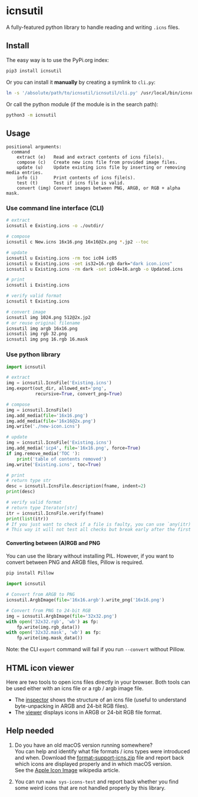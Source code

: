 # icnsutil

A fully-featured python library to handle reading and writing `.icns` files.

## Install

The easy way is to use the PyPi.org index:

```sh
pip3 install icnsutil
```

Or you can install it **manually** by creating a symlink to `cli.py`:

```sh
ln -s '/absolute/path/to/icnsutil/icnsutil/cli.py' /usr/local/bin/icnsutil
```

Or call the python module (if the module is in the search path):

```sh
python3 -m icnsutil
```


## Usage

```
positional arguments:
  command
    extract (e)   Read and extract contents of icns file(s).
    compose (c)   Create new icns file from provided image files.
    update (u)    Update existing icns file by inserting or removing media entries.
    info (i)      Print contents of icns file(s).
    test (t)      Test if icns file is valid.
    convert (img) Convert images between PNG, ARGB, or RGB + alpha mask.
```


### Use command line interface (CLI)

```sh
# extract
icnsutil e Existing.icns -o ./outdir/

# compose
icnsutil c New.icns 16x16.png 16x16@2x.png *.jp2 --toc

# update
icnsutil u Existing.icns -rm toc ic04 ic05
icnsutil u Existing.icns -set is32=16.rgb dark="dark icon.icns"
icnsutil u Existing.icns -rm dark -set ic04=16.argb -o Updated.icns

# print
icnsutil i Existing.icns

# verify valid format
icnsutil t Existing.icns

# convert image
icnsutil img 1024.png 512@2x.jp2
# or reuse original filename
icnsutil img argb 16x16.png
icnsutil img rgb 32.png
icnsutil img png 16.rgb 16.mask
```


### Use python library

```python
import icnsutil

# extract
img = icnsutil.IcnsFile('Existing.icns')
img.export(out_dir, allowed_ext='png',
           recursive=True, convert_png=True)

# compose
img = icnsutil.IcnsFile()
img.add_media(file='16x16.png')
img.add_media(file='16x16@2x.png')
img.write('./new-icon.icns')

# update
img = icnsutil.IcnsFile('Existing.icns')
img.add_media('icp4', file='16x16.png', force=True)
if img.remove_media('TOC '):
    print('table of contents removed')
img.write('Existing.icns', toc=True)

# print
# return type str
desc = icnsutil.IcnsFile.description(fname, indent=2)
print(desc)

# verify valid format
# return type Iterator[str]
itr = icnsutil.IcnsFile.verify(fname)
print(list(itr))
# If you just want to check if a file is faulty, you can use `any(itr)` instead.
# This way it will not test all checks but break early after the first hit.
```


#### Converting between (A)RGB and PNG

You can use the library without installing PIL.
However, if you want to convert between PNG and ARGB files, Pillow is required.

```sh
pip install Pillow
```

```python
import icnsutil

# Convert from ARGB to PNG
icnsutil.ArgbImage(file='16x16.argb').write_png('16x16.png')

# Convert from PNG to 24-bit RGB
img = icnsutil.ArgbImage(file='32x32.png')
with open('32x32.rgb', 'wb') as fp:
    fp.write(img.rgb_data())
with open('32x32.mask', 'wb') as fp:
    fp.write(img.mask_data())
```

Note: the CLI `export` command will fail if you run `--convert` without Pillow.

## HTML icon viewer

Here are two tools to open icns files directly in your browser. Both tools can be used either with an icns file or a rgb / argb image file.

- The [inspector] shows the structure of an icns file (useful to understand byte-unpacking in ARGB and 24-bit RGB files).
- The [viewer] displays icons in ARGB or 24-bit RGB file format.

[inspector]: https://relikd.github.io/icnsutil/html/inspector.html
[viewer]: https://relikd.github.io/icnsutil/html/viewer.html

## Help needed

1. Do you have an old macOS version running somewhere?  
You can help and identify what file formats / icns types were introduced and when. Download the [format-support-icns.zip] file and report back which icons are displayed properly and in which macOS version.  
See the [Apple Icon Image](https://en.wikipedia.org/wiki/Apple_Icon_Image) wikipedia article.

2. You can run `make sys-icons-test` and report back whether you find some weird icons that are not handled properly by this library.

[format-support-icns.zip]: https://github.com/relikd/icnsutil/raw/main/tests/format-support-icns.zip

